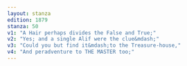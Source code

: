 ```yaml
---
layout: stanza
edition: 1879
stanza: 50
v1: "A Hair perhaps divides the False and True;"
v2: "Yes; and a single Alif were the clue&mdash;"
v3: "Could you but find it&mdash;to the Treasure-house,"
v4: "And peradventure to THE MASTER too;"
---
```


